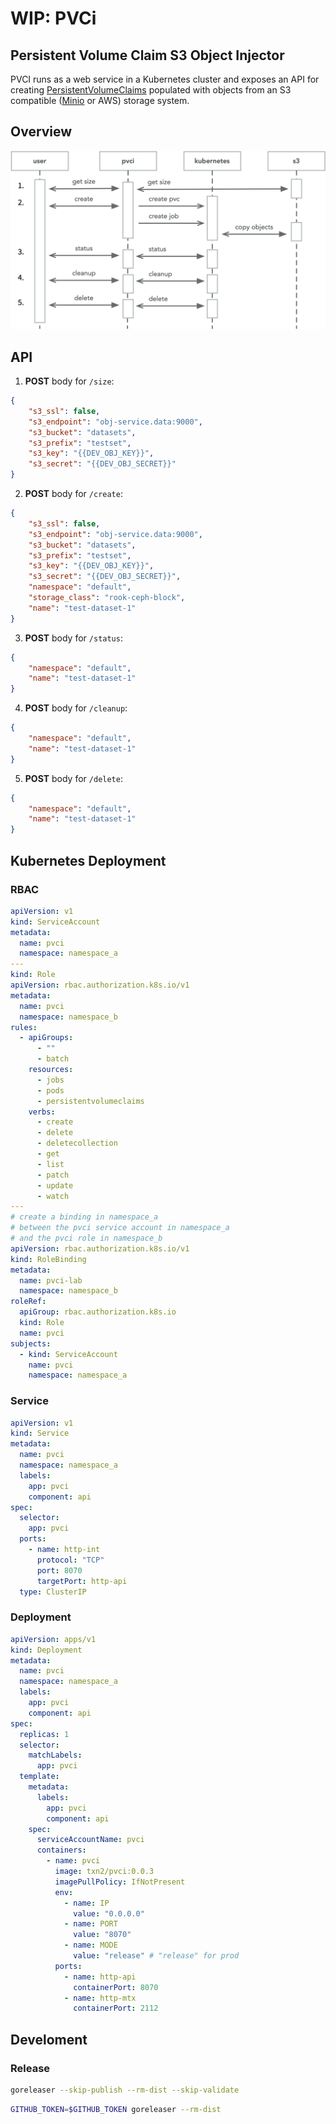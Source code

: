 # WIP: PVCi
## Persistent Volume Claim S3 Object Injector

PVCI runs as a web service in a Kubernetes cluster and exposes an API for creating [PersistentVolumeClaims](https://kubernetes.io/docs/concepts/storage/persistent-volumes/) populated with objects from an S3 compatible ([Minio](https://min.io/) or AWS) storage system.

## Overview

![](./assets/sequence.png)

## API

1. **POST** body for `/size`:
```json
{
    "s3_ssl": false,
    "s3_endpoint": "obj-service.data:9000",
    "s3_bucket": "datasets",
    "s3_prefix": "testset",
    "s3_key": "{{DEV_OBJ_KEY}}",
    "s3_secret": "{{DEV_OBJ_SECRET}}"
}
```


2. **POST** body for `/create`:
```json
{
    "s3_ssl": false,
    "s3_endpoint": "obj-service.data:9000",
    "s3_bucket": "datasets",
    "s3_prefix": "testset",
    "s3_key": "{{DEV_OBJ_KEY}}",
    "s3_secret": "{{DEV_OBJ_SECRET}}",
    "namespace": "default",
    "storage_class": "rook-ceph-block",
    "name": "test-dataset-1"
}
```


3. **POST** body for `/status`:
```json
{
    "namespace": "default",
    "name": "test-dataset-1"
}
```

4. **POST** body for `/cleanup`:
```json
{
    "namespace": "default",
    "name": "test-dataset-1"
}
```

5. **POST** body for `/delete`:
```json
{
    "namespace": "default",
    "name": "test-dataset-1"
}
```

## Kubernetes Deployment

### RBAC
```yaml
apiVersion: v1
kind: ServiceAccount
metadata:
  name: pvci
  namespace: namespace_a
---
kind: Role
apiVersion: rbac.authorization.k8s.io/v1
metadata:
  name: pvci
  namespace: namespace_b
rules:
  - apiGroups:
      - ""
      - batch
    resources:
      - jobs
      - pods
      - persistentvolumeclaims
    verbs:
      - create
      - delete
      - deletecollection
      - get
      - list
      - patch
      - update
      - watch
---
# create a binding in namespace_a
# between the pvci service account in namespace_a
# and the pvci role in namespace_b
apiVersion: rbac.authorization.k8s.io/v1
kind: RoleBinding
metadata:
  name: pvci-lab
  namespace: namespace_b
roleRef:
  apiGroup: rbac.authorization.k8s.io
  kind: Role
  name: pvci
subjects:
  - kind: ServiceAccount
    name: pvci
    namespace: namespace_a
```
### Service
```yaml
apiVersion: v1
kind: Service
metadata:
  name: pvci
  namespace: namespace_a
  labels:
    app: pvci
    component: api
spec:
  selector:
    app: pvci
  ports:
    - name: http-int
      protocol: "TCP"
      port: 8070
      targetPort: http-api
  type: ClusterIP
```
### Deployment
```yaml
apiVersion: apps/v1
kind: Deployment
metadata:
  name: pvci
  namespace: namespace_a
  labels:
    app: pvci
    component: api
spec:
  replicas: 1
  selector:
    matchLabels:
      app: pvci
  template:
    metadata:
      labels:
        app: pvci
        component: api
    spec:
      serviceAccountName: pvci
      containers:
        - name: pvci
          image: txn2/pvci:0.0.3
          imagePullPolicy: IfNotPresent
          env:
            - name: IP
              value: "0.0.0.0"
            - name: PORT
              value: "8070"
            - name: MODE
              value: "release" # "release" for prod
          ports:
            - name: http-api
              containerPort: 8070
            - name: http-mtx
              containerPort: 2112
```


## Develoment

### Release
```bash
goreleaser --skip-publish --rm-dist --skip-validate
```

```bash
GITHUB_TOKEN=$GITHUB_TOKEN goreleaser --rm-dist
```
